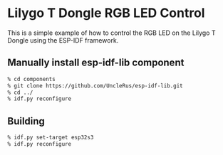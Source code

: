 # Lilygo T Dongle RGB LED Control

This is a simple example of how to control the RGB LED on the Lilygo T Dongle using the ESP-IDF framework.

## Manually install esp-idf-lib component

```bash
% cd components
% git clone https://github.com/UncleRus/esp-idf-lib.git
% cd ../
% idf.py reconfigure
```

## Building

```bash
% idf.py set-target esp32s3
% idf.py reconfigure

```
